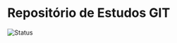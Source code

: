 <h1>Repositório de Estudos GIT</h1>

![Status](https://img.shields.io/badge/Status-Em_Desenvolvimento-green)
